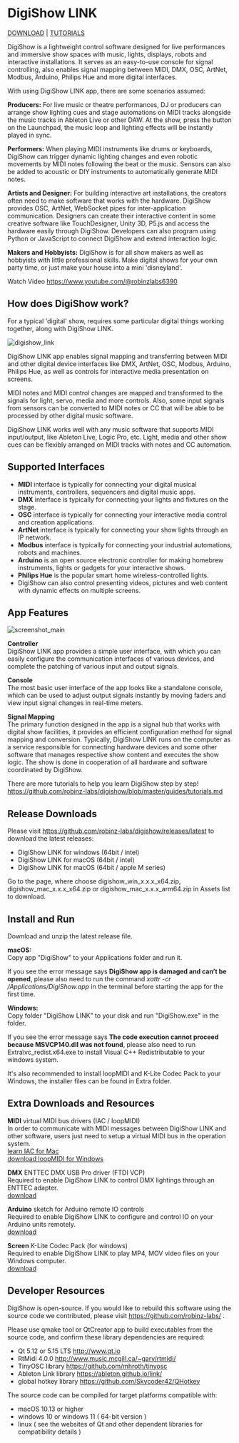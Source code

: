 # DigiShow LINK  
  
[DOWNLOAD](https://github.com/robinz-labs/digishow/releases/latest) | [TUTORIALS](https://github.com/robinz-labs/digishow/blob/master/guides/tutorials.md) 
  
DigiShow is a lightweight control software designed for live performances and immersive show spaces with music, lights, displays, robots and interactive installations. It serves as an easy-to-use console for signal controlling, also enables signal mapping between MIDI, DMX, OSC, ArtNet, Modbus, Arduino, Philips Hue and more digital interfaces. 

With using DigiShow LINK app, there are some scenarios assumed: 

**Producers:** 
For live music or theatre performances, DJ or producers can arrange show lighting cues and stage automations on MIDI tracks alongside the music tracks in Ableton Live or other DAW. At the show, press the button on the Launchpad, the music loop and lighting effects will be instantly played in sync. 

**Performers:** 
When playing MIDI instruments like drums or keyboards, DigiShow can trigger dynamic lighting changes and even robotic movements by MIDI notes following the beat or the music. Sensors can also be added to acoustic or DIY instruments to automatically generate MIDI notes.

**Artists and Designer:**
For building interactive art installations, the creators often need to make software that works with the hardware. DigiShow provides OSC, ArtNet, WebSocket pipes for inter-application communication. Designers can create their interactive content in some creative software like TouchDesigner, Unity 3D, P5.js and access the hardware easily through DigiShow. Developers can also program using Python or JavaScript to connect DigiShow and extend interaction logic. 

**Makers and Hobbyists:**
DigiShow is for all show makers as well as hobbyists with little professional skills. Make digital shows for your own party time, or just make your house into a mini 'disneyland'.

Watch Video https://www.youtube.com/@robinzlabs6390 


## How does DigiShow work?

For a typical 'digital' show, requires some particular digital things working together, along with DigiShow LINK. 

![digishow_link](images/digishow_link.jpg)

DigiShow LINK app enables signal mapping and transferring between MIDI and other digital device interfaces like DMX, ArtNet, OSC, Modbus, Arduino, Philips Hue, as well as controls for interactive media presentation on screens. 

MIDI notes and MIDI control changes are mapped and transformed to the signals for light, servo, media and more controls. Also, some input signals from sensors can be converted to MIDI notes or CC that will be able to be processed by other digital music software. 

DigiShow LINK works well with any music software that supports MIDI input/output, like Ableton Live, Logic Pro, etc. Light, media and other show cues can be flexibly arranged on MIDI tracks with notes and CC automation. 


## Supported Interfaces

- **MIDI** interface is typically for connecting your digital musical instruments, controllers, sequencers and digital music apps.
- **DMX** interface is typically for connecting your lights and fixtures on the stage.
- **OSC** interface is typically for connecting your interactive media control and creation applications.
- **ArtNet** interface is typically for connecting your show lights through an IP network.
- **Modbus** interface is typically for connecting your industrial automations, robots and machines.
- **Arduino** is an open source electronic controller for making homebrew instruments, lights or gadgets for your interactive shows.
- **Philips Hue** is the popular smart home wireless-controlled lights.
- DigiShow can also control presenting videos, pictures and web content with dynamic effects on multiple screens.  


## App Features

![screenshot_main](images/screenshot_main.png)

**Controller**  
DigiShow LINK app provides a simple user interface, with which you can easily configure the communication interfaces of various devices, and complete the patching of various input and output signals. 

**Console**  
The most basic user interface of the app looks like a standalone console, which can be used to adjust output signals instantly by moving faders and view input signal changes in real-time meters. 

**Signal Mapping**  
The primary function designed in the app is a signal hub that works with digital show facilities, it provides an efficient configuration method for signal mapping and conversion. Typically, DigiShow LINK runs on the computer as a service responsible for connecting hardware devices and some other software that manages respective show content and executes the show logic. The show is done in cooperation of all hardware and software coordinated by DigiShow. 

There are more tutorials to help you learn DigiShow step by step!
https://github.com/robinz-labs/digishow/blob/master/guides/tutorials.md 


## Release Downloads

Please visit https://github.com/robinz-labs/digishow/releases/latest to download the latest releases:  
- DigiShow LINK for windows (64bit / intel)
- DigiShow LINK for macOS (64bit / intel)
- DigiShow LINK for macOS (64bit / apple M series)

Go to the page, where choose digishow_win_x.x.x_x64.zip, digishow_mac_x.x.x_x64.zip or digishow_mac_x.x.x_arm64.zip in Assets list to download. 


## Install and Run

Download and unzip the latest release file.  

**macOS:**  
Copy app "DigiShow" to your Applications folder and run it. 

If you see the error message says **DigiShow app is damaged and can’t be opened**, please also need to run the command _xattr -cr /Applications/DigiShow.app_ in the terminal before starting the app for the first time. 

**Windows:**  
Copy folder "DigiShow LINK" to your disk and run "DigiShow.exe" in the folder. 

If you see the error message says **The code execution cannot proceed because MSVCP140.dll was not found**, please also need to run Extra\vc_redist.x64.exe to install Visual C++ Redistributable to your windows system. 

It's also recommended to install loopMIDI and K-Lite Codec Pack to your Windows, the installer files can be found in Extra folder. 


## Extra Downloads and Resources

**MIDI** virtual MIDI bus drivers (IAC / loopMIDI)  
In order to communicate with MIDI messages between DigiShow LINK and other software, users just need to setup a virtual MIDI bus in the operation system.  
[learn IAC for Mac](https://help.ableton.com/hc/en-us/articles/209774225-How-to-setup-a-virtual-MIDI-bus)  
[download loopMIDI for Windows](http://www.tobias-erichsen.de/software/loopmidi.html)  

**DMX** ENTTEC DMX USB Pro driver (FTDI VCP)  
Required to enable DigiShow LINK to control DMX lightings through an ENTTEC adapter.  
[download](https://www.ftdichip.com/Drivers/VCP.htm) 

**Arduino** sketch for Arduino remote IO controls  
Required to enable DigiShow LINK to configure and control IO on your Arduino units remotely.  
[download](https://github.com/robinz-labs/rioc-arduino/releases) 

**Screen** K-Lite Codec Pack (for windows)  
Required to enable DigiShow LINK to play MP4, MOV video files on your Windows computer.  
[download](https://www.codecguide.com/download_kl.htm) 


## Developer Resources

DigiShow is open-source. If you would like to rebuild this software using the source code we contributed, please visit https://github.com/robinz-labs/ . 

Please use qmake tool or QtCreator app to build executables from the source code, and confirm these library dependencies are required: 
- Qt 5.12 or 5.15 LTS http://www.qt.io
- RtMidi 4.0.0 http://www.music.mcgill.ca/~gary/rtmidi/
- TinyOSC library https://github.com/mhroth/tinyosc
- Ableton Link library https://ableton.github.io/link/
- global hotkey library https://github.com/Skycoder42/QHotkey

The source code can be compiled for target platforms compatible with: 
- macOS 10.13 or higher
- windows 10 or windows 11 ( 64-bit version )
- linux ( see the websites of Qt and other dependent libraries for compatibility details )
